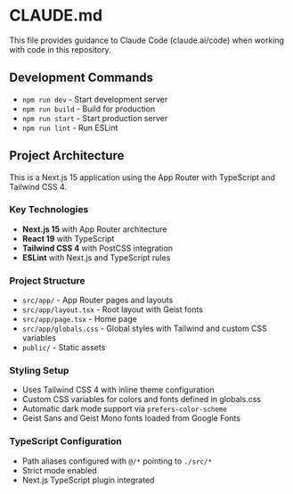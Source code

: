 # CLAUDE.md

This file provides guidance to Claude Code (claude.ai/code) when working with code in this repository.

## Development Commands

- `npm run dev` - Start development server
- `npm run build` - Build for production
- `npm run start` - Start production server
- `npm run lint` - Run ESLint

## Project Architecture

This is a Next.js 15 application using the App Router with TypeScript and Tailwind CSS 4.

### Key Technologies
- **Next.js 15** with App Router architecture
- **React 19** with TypeScript
- **Tailwind CSS 4** with PostCSS integration
- **ESLint** with Next.js and TypeScript rules

### Project Structure
- `src/app/` - App Router pages and layouts
- `src/app/layout.tsx` - Root layout with Geist fonts
- `src/app/page.tsx` - Home page
- `src/app/globals.css` - Global styles with Tailwind and custom CSS variables
- `public/` - Static assets

### Styling Setup
- Uses Tailwind CSS 4 with inline theme configuration
- Custom CSS variables for colors and fonts defined in globals.css
- Automatic dark mode support via `prefers-color-scheme`
- Geist Sans and Geist Mono fonts loaded from Google Fonts

### TypeScript Configuration
- Path aliases configured with `@/*` pointing to `./src/*`
- Strict mode enabled
- Next.js TypeScript plugin integrated